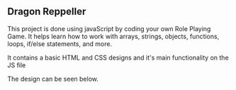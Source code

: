## Dragon Reppeller

This project is done using javaScript by coding your own Role Playing Game. It helps learn how to work with arrays, strings, objects, functions, loops, if/else statements, and more.

It contains a basic HTML and CSS designs and it's main functionality on the JS file

The design can be seen below.

